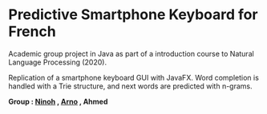 # Predictive Smartphone Keyboard for French
Academic group project in Java as part of a introduction course to Natural Language Processing (2020).

Replication of a smartphone keyboard GUI with JavaFX. Word completion is handled with a Trie structure, and next words are predicted with n-grams.

**Group : [Ninoh](https://github.com/ninohdasilva) , [Arno](https://github.com/awatiez/) , Ahmed**
